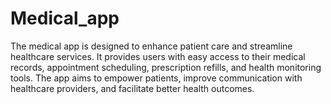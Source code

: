 # Medical_app
The medical app is designed to enhance patient care and streamline healthcare services. It provides users with easy access to their medical records, appointment scheduling, prescription refills, and health monitoring tools. The app aims to empower patients, improve communication with healthcare providers, and facilitate better health outcomes.
